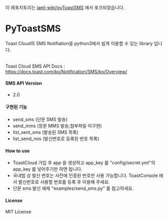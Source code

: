 이 레포지토리는 [jaeil-wiki/pyToastSMS](https://github.com/jaeil-wiki/pyToastSMS) 에서 포크되었습니다.

# PyToastSMS

Toast Cloud의 SMS Notifiation을 python3에서 쉽게 이용할 수 있는 library 입니다.


######
Toast Cloud SMS API Docs : https://docs.toast.com/ko/Notification/SMS/ko/Overview/

#### SMS API Version
 - 2.0
 
#### 구현된 기능
 - send_sms (단문 SMS 발송)
 - send_mms (장문 MMS 발송;첨부파일 미구현)
 - list_sent_sms (발송된 SMS 목록)
 - list_send_nos (발신번호로 등록된 번호 목록)


#### How to use
 - ToastCloud 가입 후 app 을 생성하고 app_key 를 "config/secret.yml"의 app_key 를 넣어주기만 하면 됩니다.
 - 국내법 상 발신 번호는 사전에 인증된 번호만 사용 가능합니다. ToastConsole 에서 발신번호로 사용할 번호를 등록 후 이용해 주세요.
 - 단문 sms 발신 예제 "examples/send_sms.py" 를 참고하세요.
 
 #### License
 MIT License
